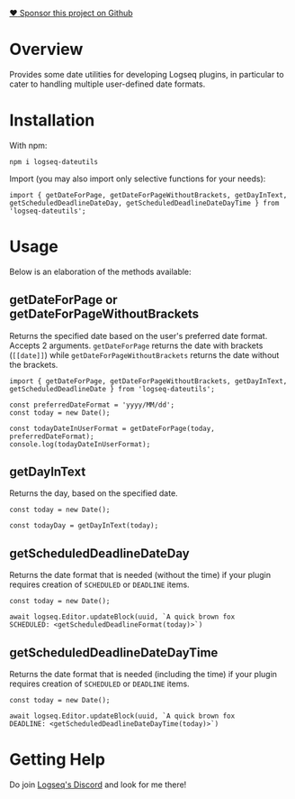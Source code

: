 [:heart: Sponsor this project on Github](https://github.com/sponsors/hkgnp)

# Overview

Provides some date utilities for developing Logseq plugins, in particular to cater to handling multiple user-defined date formats.

# Installation

With npm:

```
npm i logseq-dateutils
```

Import (you may also import only selective functions for your needs):

```
import { getDateForPage, getDateForPageWithoutBrackets, getDayInText, getScheduledDeadlineDateDay, getScheduledDeadlineDateDayTime } from 'logseq-dateutils';
```

# Usage

Below is an elaboration of the methods available:

## getDateForPage or getDateForPageWithoutBrackets

Returns the specified date based on the user's preferred date format. Accepts 2 arguments. `getDateForPage` returns the date with brackets (`[[date]]`) while `getDateForPageWithoutBrackets` returns the date without the brackets.

```
import { getDateForPage, getDateForPageWithoutBrackets, getDayInText, getScheduledDeadlineDate } from 'logseq-dateutils';

const preferredDateFormat = 'yyyy/MM/dd';
const today = new Date();

const todayDateInUserFormat = getDateForPage(today, preferredDateFormat);
console.log(todayDateInUserFormat);
```

## getDayInText

Returns the day, based on the specified date.

```
const today = new Date();

const todayDay = getDayInText(today);
```

## getScheduledDeadlineDateDay

Returns the date format that is needed (without the time) if your plugin requires creation of `SCHEDULED` or `DEADLINE` items.

```
const today = new Date();

await logseq.Editor.updateBlock(uuid, `A quick brown fox
SCHEDULED: <getScheduledDeadlineFormat(today)>`)
```

## getScheduledDeadlineDateDayTime

Returns the date format that is needed (including the time) if your plugin requires creation of `SCHEDULED` or `DEADLINE` items.

```
const today = new Date();

await logseq.Editor.updateBlock(uuid, `A quick brown fox
DEADLINE: <getScheduledDeadlineDateDayTime(today)>`)
```

# Getting Help

Do join [Logseq's Discord](https://discord.gg/KpN4eHY) and look for me there!
